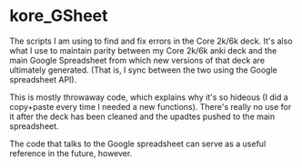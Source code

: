 kore_GSheet
===========

The scripts I am using to find and fix errors in the Core 2k/6k deck. It's also what I use to maintain parity between my Core 2k/6k anki deck and the main Google Spreadsheet from which new versions of that deck are ultimately generated. (That is, I sync between the two using the Google spreadsheet API).


This is mostly throwaway code, which explains why it's so hideous (I did a copy+paste every time I needed a new functions). There's really no use for it after the deck has been cleaned and the upadtes pushed to the main spreadsheet.

The code that talks to the Google spreadsheet can serve as a useful reference in the future, however.

